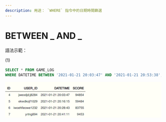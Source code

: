 ```yaml
---
description: 用途： `WHERE` 指令中的日期時間篩選
---
```


# BETWEEN \_ AND \_

語法示範：

\(1\)

```sql
SELECT * FROM GAME_LOG
WHERE DATETIME BETWEEN '2021-01-21 20:03:47' AND '2021-01-21 20:53:38';
```

![](../.gitbook/assets/image%20%2828%29.png)



